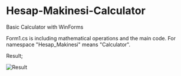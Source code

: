 
# Hesap-Makinesi-Calculator
Basic Calculator with WinForms

Form1.cs is including mathematical operations and the main code.
For namespace "Hesap_Makinesi" means "Calculator".

Result;

![Result](https://user-images.githubusercontent.com/55652632/111718246-9dc86900-886a-11eb-8436-74155c031529.PNG)
